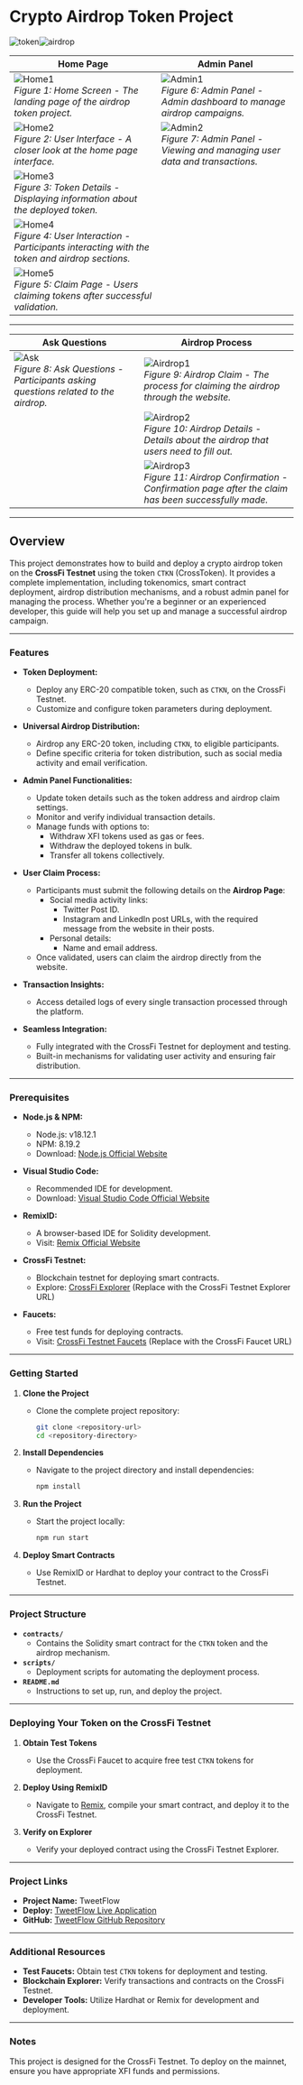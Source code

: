 # Crypto Airdrop Token Project

![token](https://github.com/user-attachments/assets/2ae3da5c-60e5-4065-b60b-ea36d9013ccd)![airdrop](https://github.com/user-attachments/assets/c50e9569-d5f9-436b-871d-648d6c72161e)



| **Home Page** | **Admin Panel** |
|---------------|-----------------|
| ![Home1](https://github.com/user-attachments/assets/5a5f8ca9-97ee-495a-a128-7110dc715b6c) <br> *Figure 1: Home Screen - The landing page of the airdrop token project.* | ![Admin1](https://github.com/user-attachments/assets/8b068838-1c0a-4d82-a795-a560afa2d48f) <br> *Figure 6: Admin Panel - Admin dashboard to manage airdrop campaigns.* |
| ![Home2](https://github.com/user-attachments/assets/b2b28e02-2b35-4c53-80e6-38fd39a2bf80) <br> *Figure 2: User Interface - A closer look at the home page interface.* | ![Admin2](https://github.com/user-attachments/assets/2124f031-c28a-4ebe-8128-77a86072e847) <br> *Figure 7: Admin Panel - Viewing and managing user data and transactions.* |
| ![Home3](https://github.com/user-attachments/assets/0f283e4c-5f68-456b-bf8d-4f117507b299) <br> *Figure 3: Token Details - Displaying information about the deployed token.* |  |
| ![Home4](https://github.com/user-attachments/assets/a714f2c9-f240-45dc-8cf9-ab6a54728046) <br> *Figure 4: User Interaction - Participants interacting with the token and airdrop sections.* |  |
| ![Home5](https://github.com/user-attachments/assets/c520592c-2ad3-403f-913d-95afb24a99b5) <br> *Figure 5: Claim Page - Users claiming tokens after successful validation.* |  |

---

| **Ask Questions** | **Airdrop Process** |
|-------------------|---------------------|
| ![Ask](https://github.com/user-attachments/assets/86dff9b9-87d4-4bef-acd2-7eb7cf04d0ab) <br> *Figure 8: Ask Questions - Participants asking questions related to the airdrop.* | ![Airdrop1](https://github.com/user-attachments/assets/ec8217e5-71b2-4aa7-a91e-1c412c361e4d) <br> *Figure 9: Airdrop Claim - The process for claiming the airdrop through the website.* |
|                   | ![Airdrop2](https://github.com/user-attachments/assets/3df323bc-74de-41bd-96ba-2ae10388c32d) <br> *Figure 10: Airdrop Details - Details about the airdrop that users need to fill out.* |
|                   | ![Airdrop3](https://github.com/user-attachments/assets/26bee014-59f0-4bf3-aeb6-61171530d07b) <br> *Figure 11: Airdrop Confirmation - Confirmation page after the claim has been successfully made.* |

---

## Overview

This project demonstrates how to build and deploy a crypto airdrop token on the **CrossFi Testnet** using the token `CTKN` (CrossToken). It provides a complete implementation, including tokenomics, smart contract deployment, airdrop distribution mechanisms, and a robust admin panel for managing the process. Whether you're a beginner or an experienced developer, this guide will help you set up and manage a successful airdrop campaign.

---

### Features

- **Token Deployment:** 
  - Deploy any ERC-20 compatible token, such as `CTKN`, on the CrossFi Testnet.
  - Customize and configure token parameters during deployment.

- **Universal Airdrop Distribution:** 
  - Airdrop any ERC-20 token, including `CTKN`, to eligible participants.
  - Define specific criteria for token distribution, such as social media activity and email verification.

- **Admin Panel Functionalities:**
  - Update token details such as the token address and airdrop claim settings.
  - Monitor and verify individual transaction details.
  - Manage funds with options to:
    - Withdraw XFI tokens used as gas or fees.
    - Withdraw the deployed tokens in bulk.
    - Transfer all tokens collectively.

- **User Claim Process:**
  - Participants must submit the following details on the **Airdrop Page**:
    - Social media activity links:
      - Twitter Post ID.
      - Instagram and LinkedIn post URLs, with the required message from the website in their posts.
    - Personal details:
      - Name and email address.
  - Once validated, users can claim the airdrop directly from the website.

- **Transaction Insights:**
  - Access detailed logs of every single transaction processed through the platform.

- **Seamless Integration:**
  - Fully integrated with the CrossFi Testnet for deployment and testing.
  - Built-in mechanisms for validating user activity and ensuring fair distribution.

---

### Prerequisites

- **Node.js & NPM:**

  - Node.js: v18.12.1
  - NPM: 8.19.2
  - Download: [Node.js Official Website](https://nodejs.org/en/download)

- **Visual Studio Code:**

  - Recommended IDE for development.
  - Download: [Visual Studio Code Official Website](https://code.visualstudio.com/download)

- **RemixID:**

  - A browser-based IDE for Solidity development.
  - Visit: [Remix Official Website](https://remix-project.org)

- **CrossFi Testnet:**

  - Blockchain testnet for deploying smart contracts.
  - Explore: [CrossFi Explorer](#) (Replace with the CrossFi Testnet Explorer URL)

- **Faucets:**
  - Free test funds for deploying contracts.
  - Visit: [CrossFi Testnet Faucets](#) (Replace with the CrossFi Faucet URL)

---

### Getting Started

1. **Clone the Project**

   - Clone the complete project repository:
     ```bash
     git clone <repository-url>
     cd <repository-directory>
     ```

2. **Install Dependencies**

   - Navigate to the project directory and install dependencies:
     ```bash
     npm install
     ```

3. **Run the Project**

   - Start the project locally:
     ```bash
     npm run start
     ```

4. **Deploy Smart Contracts**
   - Use RemixID or Hardhat to deploy your contract to the CrossFi Testnet.

---

### Project Structure

- **`contracts/`**
  - Contains the Solidity smart contract for the `CTKN` token and the airdrop mechanism.
- **`scripts/`**
  - Deployment scripts for automating the deployment process.
- **`README.md`**
  - Instructions to set up, run, and deploy the project.

---

### Deploying Your Token on the CrossFi Testnet

1. **Obtain Test Tokens**

   - Use the CrossFi Faucet to acquire free test `CTKN` tokens for deployment.

2. **Deploy Using RemixID**

   - Navigate to [Remix](https://remix-project.org), compile your smart contract, and deploy it to the CrossFi Testnet.

3. **Verify on Explorer**
   - Verify your deployed contract using the CrossFi Testnet Explorer.

---

### Project Links

- **Project Name:** TweetFlow
- **Deploy:** [TweetFlow Live Application](https://tweet-flow.vercel.app/)
- **GitHub:** [TweetFlow GitHub Repository](https://github.com/Gola-k/TweetFlow)

---

### Additional Resources

- **Test Faucets:** Obtain test `CTKN` tokens for deployment and testing.
- **Blockchain Explorer:** Verify transactions and contracts on the CrossFi Testnet.
- **Developer Tools:** Utilize Hardhat or Remix for development and deployment.

---

### Notes

This project is designed for the CrossFi Testnet. To deploy on the mainnet, ensure you have appropriate XFI funds and permissions.

